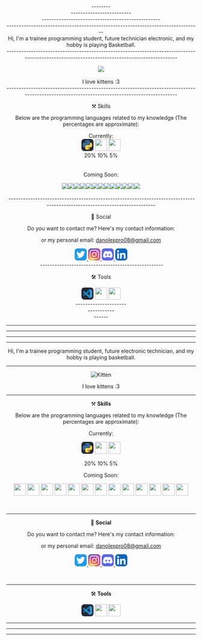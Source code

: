 <div align="center">
      --------
</div>
<div align="center">
      -------------------------
</div>

<div align="center">
      ‎-------------------------------------------------
</div>

<div align="center">
      --------------------------------------------------------------------------------
</div>

<div align="center">
  Hi, I'm a trainee programming student, future technician electronic, and my hobby is playing Basketball.
</div>

<div align="center">
---------------------------------------------------------------------------------------------------------------------------------------------

</div>

<div align="center">
      
![](https://i.pinimg.com/originals/1e/a6/66/1ea66601f1ee09b578c40feee6ecd953.gif)
     
</div>

<div align="center">
I love kittens :3
</div>

<div align="center">
   ---------------------------------------------------------------------------------------------------------------------------------------------
   
  ⚒️ Skills
  
  Below are the programming languages related to my knowledge (The percentages are approximate):

<div align="center">
Currently:
</div>
   
  <img src="https://github.com/tandpfun/skill-icons/raw/main/icons/Python-Dark.svg" width="32" height="32">
  <img src="https://cdn.jsdelivr.net/gh/devicons/devicon/icons/csharp/csharp-original.svg" width="32" height="32">
  <img src="https://cdn.jsdelivr.net/gh/devicons/devicon/icons/cplusplus/cplusplus-original.svg" width="32" height="32">

</div>

<div align="center">
  20%  10%   5%
</div>

<div align="center">
ㅤ

Coming Soon:

<img src="https://cdn.jsdelivr.net/gh/devicons/devicon/icons/java/java-original.svg" widht="32" height="32"><img src="https://cdn.jsdelivr.net/gh/devicons/devicon/icons/javascript/javascript-original.svg" widht="32" height="32"><img src="https://cdn.jsdelivr.net/gh/devicons/devicon/icons/react/react-original-wordmark.svg"  widht="32" height="32"><img src="https://cdn.jsdelivr.net/gh/devicons/devicon/icons/html5/html5-original.svg" widht="32" height="32"><img src="https://cdn.jsdelivr.net/gh/devicons/devicon/icons/mysql/mysql-original-wordmark.svg" widht="32" height="32"><img src="https://cdn.jsdelivr.net/gh/devicons/devicon/icons/php/php-original.svg" widht="32" height="32"><img src="https://cdn.jsdelivr.net/gh/devicons/devicon/icons/ruby/ruby-original.svg" widht="32" height="32"><img src="https://cdn.jsdelivr.net/gh/devicons/devicon/icons/typescript/typescript-original.svg" widht="32" height="32"><img src="https://cdn.jsdelivr.net/gh/devicons/devicon/icons/nodejs/nodejs-original.svg" widht="32" height="32"><img src="https://cdn.jsdelivr.net/gh/devicons/devicon/icons/flask/flask-original.svg" widht="32" height="32"><img src="https://cdn.jsdelivr.net/gh/devicons/devicon/icons/css3/css3-original.svg" widht="32" height="32"><img src="https://cdn.jsdelivr.net/gh/devicons/devicon/icons/c/c-original.svg" widht="32" height="32"><img src="https://cdn.jsdelivr.net/gh/devicons/devicon/icons/arduino/arduino-original.svg" widht="32" height="32">

</div>

<div align="center">
   ‎ 
   --------------------------------------------------------------------------------------------------------------------------
   
  📲 Social
   
  Do you want to contact me? Here's my contact information:
  
  or my personal email: danolexpro08@gmail.com
  
  <a href="https://twitter.com/0_o__sami__o_0">
    <img src="https://github.com/tandpfun/skill-icons/raw/main/icons/Twitter.svg" width="32" height="32">
  </a>

  <a href="https://instagram.com/0_o__sami__o_0?igshid=MzNlNGNkZWQ4Mg==">
    <img src="https://github.com/tandpfun/skill-icons/raw/main/icons/Instagram.svg" width="32" height="32">
  </a>

  <a href="https://discord.gg/YBa4PP7M">
    <img src="https://github.com/tandpfun/skill-icons/raw/main/icons/Discord.svg" width="32" height="32">
  </a>

  <a href="https://www.linkedin.com/in/aldo-samuel-vladimir-q-03a48327a">
    <img src="https://github.com/tandpfun/skill-icons/raw/main/icons/LinkedIn.svg" width="32" height="32">
  </a>
</div>

<div align="center">
   ‎ 
   ---------------------------------------------------
   
  🛠 Tools
     
<img src="https://github.com/tandpfun/skill-icons/raw/main/icons/VSCode-Dark.svg" width="32" height="32">
  <img src="https://cdn.jsdelivr.net/gh/devicons/devicon/icons/godot/godot-original.svg" width="32" height="32">
  <img src="https://cdn.jsdelivr.net/gh/devicons/devicon/icons/pycharm/pycharm-original.svg" width="32" height="32">
</div>

<div align="center">
      ---------------------
</div>

<div align="center">
      -----------
</div>

<div align="center">
      ------
</div>

<div align="center">

<div align="center">

--------

-------------------------

-------------------------------------------------

--------------------------------------------------------------------------------

</div>

Hi, I'm a trainee programming student, future electronic technician, and my hobby is playing basketball.

<div align="center">

---------------------------------------------------------------------------------------------------------------------------------------------

</div>

![Kitten](https://i.pinimg.com/originals/1e/a6/66/1ea66601f1ee09b578c40feee6ecd953.gif)

I love kittens :3

<div align="center">

---------------------------------------------------------------------------------------------------------------------------------------------

</div>

⚒️ **Skills**

Below are the programming languages related to my knowledge (The percentages are approximate):

Currently:

<img src="https://github.com/tandpfun/skill-icons/raw/main/icons/Python-Dark.svg" width="32" height="32">
<img src="https://cdn.jsdelivr.net/gh/devicons/devicon/icons/csharp/csharp-original.svg" width="32" height="32">
<img src="https://cdn.jsdelivr.net/gh/devicons/devicon/icons/cplusplus/cplusplus-original.svg" width="32" height="32">

20%  10%   5%

Coming Soon:

<img src="https://cdn.jsdelivr.net/gh/devicons/devicon/icons/java/java-original.svg" width="32" height="32">
<img src="https://cdn.jsdelivr.net/gh/devicons/devicon/icons/javascript/javascript-original.svg" width="32" height="32">
<img src="https://cdn.jsdelivr.net/gh/devicons/devicon/icons/react/react-original-wordmark.svg" width="32" height="32">
<img src="https://cdn.jsdelivr.net/gh/devicons/devicon/icons/html5/html5-original.svg" width="32" height="32">
<img src="https://cdn.jsdelivr.net/gh/devicons/devicon/icons/mysql/mysql-original-wordmark.svg" width="32" height="32">
<img src="https://cdn.jsdelivr.net/gh/devicons/devicon/icons/php/php-original.svg" width="32" height="32">
<img src="https://cdn.jsdelivr.net/gh/devicons/devicon/icons/ruby/ruby-original.svg" width="32" height="32">
<img src="https://cdn.jsdelivr.net/gh/devicons/devicon/icons/typescript/typescript-original.svg" width="32" height="32">
<img src="https://cdn.jsdelivr.net/gh/devicons/devicon/icons/nodejs/nodejs-original.svg" width="32" height="32">
<img src="https://cdn.jsdelivr.net/gh/devicons/devicon/icons/flask/flask-original.svg" width="32" height="32">
<img src="https://cdn.jsdelivr.net/gh/devicons/devicon/icons/css3/css3-original.svg" width="32" height="32">
<img src="https://cdn.jsdelivr.net/gh/devicons/devicon/icons/c/c-original.svg" width="32" height="32">
<img src="https://cdn.jsdelivr.net/gh/devicons/devicon/icons/arduino/arduino-original.svg" width="32" height="32">

  ‎
<div align="center">

----------------------------------------------------------

</div>

📲 **Social**

Do you want to contact me? Here's my contact information:

or my personal email: danolexpro08@gmail.com

<a href="https://twitter.com/0_o__sami__o_0">
  <img src="https://github.com/tandpfun/skill-icons/raw/main/icons/Twitter.svg" width="32" height="32">
</a>

<a href="https://instagram.com/0_o__sami__o_0?igshid=MzNlNGNkZWQ4Mg==">
  <img src="https://github.com/tandpfun/skill-icons/raw/main/icons/Instagram.svg" width="32" height="32">
</a>

<a href="https://discord.gg/YBa4PP7M">
  <img src="https://github.com/tandpfun/skill-icons/raw/main/icons/Discord.svg" width="32" height="32">
</a>

<a href="https://www.linkedin.com/in/aldo-samuel-vladimir-q-03a48327a">
  <img src="https://github.com/tandpfun/skill-icons/raw/main/icons/LinkedIn.svg" width="32" height="32">
</a>

  ‎
<div align="center">

---------------------------------------------------

</div>

🛠 **Tools**

<img src="https://github.com/tandpfun/skill-icons/raw/main/icons/VSCode-Dark.svg" width="32" height="32">
<img src="https://cdn.jsdelivr.net/gh/devicons/devicon/icons/godot/godot-original.svg" width="32" height="32">
<img src="https://cdn.jsdelivr.net/gh/devicons/devicon/icons/pycharm/pycharm-original.svg" width="32" height="32">

<div align="center">

---------------------

-----------

------

</div>

</div>